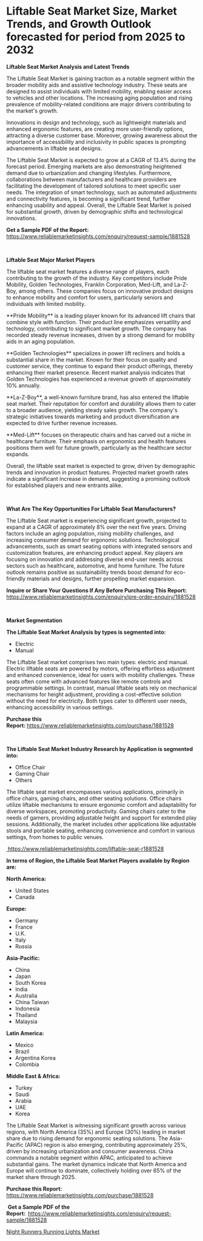 <p><h1>Liftable Seat Market Size, Market Trends, and Growth Outlook forecasted for period from 2025 to 2032</h1></p><p><strong>Liftable Seat Market Analysis and Latest Trends</strong></p>
<p><p>The Liftable Seat Market is gaining traction as a notable segment within the broader mobility aids and assistive technology industry. These seats are designed to assist individuals with limited mobility, enabling easier access to vehicles and other locations. The increasing aging population and rising prevalence of mobility-related conditions are major drivers contributing to the market's growth.</p><p>Innovations in design and technology, such as lightweight materials and enhanced ergonomic features, are creating more user-friendly options, attracting a diverse customer base. Moreover, growing awareness about the importance of accessibility and inclusivity in public spaces is prompting advancements in liftable seat designs.</p><p>The Liftable Seat Market is expected to grow at a CAGR of 13.4% during the forecast period. Emerging markets are also demonstrating heightened demand due to urbanization and changing lifestyles. Furthermore, collaborations between manufacturers and healthcare providers are facilitating the development of tailored solutions to meet specific user needs. The integration of smart technology, such as automated adjustments and connectivity features, is becoming a significant trend, further enhancing usability and appeal. Overall, the Liftable Seat Market is poised for substantial growth, driven by demographic shifts and technological innovations.</p></p>
<p><strong>Get a Sample PDF of the Report:&nbsp;</strong> <a href="https://www.reliablemarketinsights.com/enquiry/request-sample/1881528?utm_campaign=2281&utm_medium=2&utm_source=Github&utm_content=ia&utm_term=10022025&utm_id=liftable-seat">https://www.reliablemarketinsights.com/enquiry/request-sample/1881528</a></p>
<p>&nbsp;</p>
<p><strong>Liftable Seat Major Market Players</strong></p>
<p><p>The liftable seat market features a diverse range of players, each contributing to the growth of the industry. Key competitors include Pride Mobility, Golden Technologies, Franklin Corporation, Med-Lift, and La-Z-Boy, among others. These companies focus on innovative product designs to enhance mobility and comfort for users, particularly seniors and individuals with limited mobility.</p><p>**Pride Mobility** is a leading player known for its advanced lift chairs that combine style with function. Their product line emphasizes versatility and technology, contributing to significant market growth. The company has recorded steady revenue increases, driven by a strong demand for mobility aids in an aging population.</p><p>**Golden Technologies** specializes in power lift recliners and holds a substantial share in the market. Known for their focus on quality and customer service, they continue to expand their product offerings, thereby enhancing their market presence. Recent market analysis indicates that Golden Technologies has experienced a revenue growth of approximately 10% annually.</p><p>**La-Z-Boy**, a well-known furniture brand, has also entered the liftable seat market. Their reputation for comfort and durability allows them to cater to a broader audience, yielding steady sales growth. The company's strategic initiatives towards marketing and product diversification are expected to drive further revenue increases.</p><p>**Med-Lift** focuses on therapeutic chairs and has carved out a niche in healthcare furniture. Their emphasis on ergonomics and health features positions them well for future growth, particularly as the healthcare sector expands.</p><p>Overall, the liftable seat market is expected to grow, driven by demographic trends and innovation in product features. Projected market growth rates indicate a significant increase in demand, suggesting a promising outlook for established players and new entrants alike.</p></p>
<p>&nbsp;</p>
<p><strong>What Are The Key Opportunities For Liftable Seat Manufacturers?</strong></p>
<p><p>The Liftable Seat market is experiencing significant growth, projected to expand at a CAGR of approximately 8% over the next five years. Driving factors include an aging population, rising mobility challenges, and increasing consumer demand for ergonomic solutions. Technological advancements, such as smart seating options with integrated sensors and customization features, are enhancing product appeal. Key players are focusing on innovation and addressing diverse end-user needs across sectors such as healthcare, automotive, and home furniture. The future outlook remains positive as sustainability trends boost demand for eco-friendly materials and designs, further propelling market expansion.</p></p>
<p><strong>Inquire or Share Your Questions If Any Before Purchasing This Report:</strong> <a href="https://www.reliablemarketinsights.com/enquiry/pre-order-enquiry/1881528?utm_campaign=2281&utm_medium=2&utm_source=Github&utm_content=ia&utm_term=10022025&utm_id=liftable-seat">https://www.reliablemarketinsights.com/enquiry/pre-order-enquiry/1881528</a></p>
<p>&nbsp;</p>
<p><strong>Market Segmentation</strong></p>
<p><strong>The Liftable Seat Market Analysis by types is segmented into:</strong></p>
<p><ul><li>Electric</li><li>Manual</li></ul></p>
<p><p>The Liftable Seat market comprises two main types: electric and manual. Electric liftable seats are powered by motors, offering effortless adjustment and enhanced convenience, ideal for users with mobility challenges. These seats often come with advanced features like remote controls and programmable settings. In contrast, manual liftable seats rely on mechanical mechanisms for height adjustment, providing a cost-effective solution without the need for electricity. Both types cater to different user needs, enhancing accessibility in various settings.</p></p>
<p><strong>Purchase this Report:&nbsp;</strong><a href="https://www.reliablemarketinsights.com/purchase/1881528?utm_campaign=2281&utm_medium=2&utm_source=Github&utm_content=ia&utm_term=10022025&utm_id=liftable-seat">https://www.reliablemarketinsights.com/purchase/1881528</a></p>
<p>&nbsp;</p>
<p><strong>The Liftable Seat Market Industry Research by Application is segmented into:</strong></p>
<p><ul><li>Office Chair</li><li>Gaming Chair</li><li>Others</li></ul></p>
<p><p>The liftable seat market encompasses various applications, primarily in office chairs, gaming chairs, and other seating solutions. Office chairs utilize liftable mechanisms to ensure ergonomic comfort and adaptability for diverse workspaces, promoting productivity. Gaming chairs cater to the needs of gamers, providing adjustable height and support for extended play sessions. Additionally, the market includes other applications like adjustable stools and portable seating, enhancing convenience and comfort in various settings, from homes to public venues.</p></p>
<p><a href="https://www.reliablemarketinsights.com/liftable-seat-r1881528?utm_campaign=2281&utm_medium=2&utm_source=Github&utm_content=ia&utm_term=10022025&utm_id=liftable-seat">&nbsp;https://www.reliablemarketinsights.com/liftable-seat-r1881528</a></p>
<p><strong>In terms of Region, the Liftable Seat Market Players available by Region are:</strong></p>
<p>
    <p> <strong> North America: </strong>
        <ul>
            <li>United States</li>
            <li>Canada</li>
        </ul>
        </p> 
    <p> <strong> Europe: </strong>
        <ul>
            <li>Germany</li>
            <li>France</li>
            <li>U.K.</li>
            <li>Italy</li>
            <li>Russia</li>
        </ul>
        </p> 
    <p> <strong> Asia-Pacific: </strong>
        <ul>
            <li>China</li>
            <li>Japan</li>
            <li>South Korea</li>
            <li>India</li>
            <li>Australia</li>
            <li>China Taiwan</li>
            <li>Indonesia</li>
            <li>Thailand</li>
            <li>Malaysia</li>
        </ul>
        </p> 
    <p> <strong> Latin America: </strong>
        <ul>
            <li>Mexico</li>
            <li>Brazil</li>
            <li>Argentina Korea</li>
            <li>Colombia</li>
        </ul>
        </p> 
    <p> <strong> Middle East & Africa: </strong>
        <ul>
            <li>Turkey</li>
            <li>Saudi</li>
            <li>Arabia</li>
            <li>UAE</li>
            <li>Korea</li>
        </ul>
    </p>
    </p>
<p><p>The Liftable Seat Market is witnessing significant growth across various regions, with North America (35%) and Europe (30%) leading in market share due to rising demand for ergonomic seating solutions. The Asia-Pacific (APAC) region is also emerging, contributing approximately 25%, driven by increasing urbanization and consumer awareness. China commands a notable segment within APAC, anticipated to achieve substantial gains. The market dynamics indicate that North America and Europe will continue to dominate, collectively holding over 65% of the market share through 2025.</p></p>
<p><strong>Purchase this Report: </strong><a href="https://www.reliablemarketinsights.com/purchase/1881528?utm_campaign=2281&utm_medium=2&utm_source=Github&utm_content=ia&utm_term=10022025&utm_id=liftable-seat">https://www.reliablemarketinsights.com/purchase/1881528</a></p>
<p>&nbsp;<strong>Get a Sample PDF of the Report:&nbsp;&nbsp;</strong><a href="https://www.reliablemarketinsights.com/enquiry/request-sample/1881528?utm_campaign=2281&utm_medium=2&utm_source=Github&utm_content=ia&utm_term=10022025&utm_id=liftable-seat">https://www.reliablemarketinsights.com/enquiry/request-sample/1881528</a></p>
<p><strong></strong></p>
<p><p><a href="https://github.com/ilonaenterline65/Market-Research-Report-List-1/blob/main/night-runners-running-lights-market.md?utm_campaign=2281&utm_medium=2&utm_source=Github&utm_content=ia&utm_term=10022025&utm_id=liftable-seat">Night Runners Running Lights Market</a></p></p>